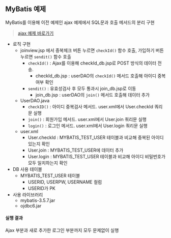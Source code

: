 ## MyBatis 예제 

MyBatis를 이용해 이전 예제인 ajax 예제에서 SQL문과 호출 메서드의 분리 구현

> [ajax 예제 바로가기](https://github.com/rlaalstjd00/Web_practice/tree/master/00_ajax_prac)

- 로직 구현 
  - joinview.jsp 에서 중복체크 버튼 누르면 `checkId()` 함수 호출, 가입하기 버튼 누르면 `sendit()` 함수 호출 
    - `checkId()` : Ajax를 이용해 checkId_db.jsp로 POST 방식의 데이터 전송.
      - checkId_db.jsp : userDAO의 `checkId()` 메서드 호출해 아이디 중복여부 확인
    - `sendit()` : 유효성검사 후 모두 통과시 join_db.jsp로 이동
      - join_db.jsp : userDAO의 `join()` 메서드 호출해 데이터 추가
  - UserDAO.java
    - `checkID()` : 아이디 중복검사 메서드. user.xml에서 User.checkId 쿼리문 실행
    - `join()` : 회원가입 메서드. user.xml에서 User.join 쿼리문 실행
    - `login()` : 로그인 메서드. user.xml에서 User.login 쿼리문 실행
  - user.xml
    - User.checkId : MYBATIS_TEST_USER 테이블과 비교해 중복된 아이디 있는지 확인
    - User.join : MYBATIS_TEST_USER에 데이터 추가
    - User.login : MYBATIS_TEST_USER 테이블과 비교해 아이디 비밀번호가 모두 일치하는지 확인
- DB 사용 테이블
  - MYBATIS_TEST_USER 테이블
    - USERID, USERPW, USERNAME 컬럼
    - USERID가 PK
- 사용 라이브러리
  - mybatis-3.5.7.jar
  - ojdbc6.jar

#### 실행 결과

Ajax 부분과 새로 추가한 로그인 부분까지 모두 문제없이 실행
